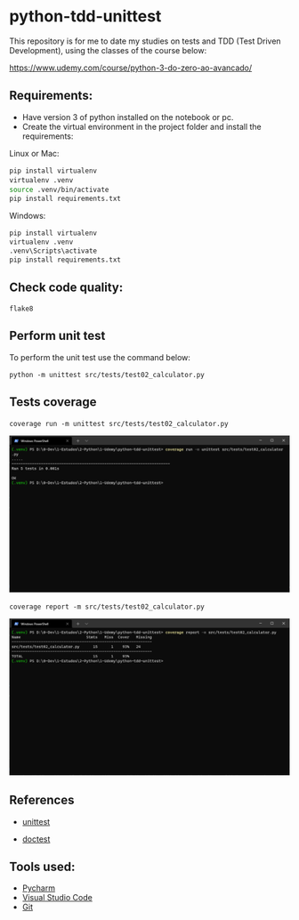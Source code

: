 # python-tdd-unittest

This repository is for me to date my studies on tests and TDD (Test Driven Development), using the classes of the course below:

https://www.udemy.com/course/python-3-do-zero-ao-avancado/

## Requirements:
- Have version 3 of python installed on the notebook or pc.
- Create the virtual environment in the project folder and install the requirements:

Linux or Mac:

``` bash
pip install virtualenv
virtualenv .venv
source .venv/bin/activate
pip install requirements.txt
```

Windows:

``` console
pip install virtualenv
virtualenv .venv
.venv\Scripts\activate
pip install requirements.txt
```
## Check code quality:
```console
flake8
```

## Perform unit test
To perform the unit test use the command below:

```console
python -m unittest src/tests/test02_calculator.py
```

## Tests coverage

```console
coverage run -m unittest src/tests/test02_calculator.py

```

![](https://github.com/lipegomes/python-tdd-unittest/blob/main/assets/pictures/coverage_run.png)

```console
coverage report -m src/tests/test02_calculator.py
```

![](https://github.com/lipegomes/python-tdd-unittest/blob/main/assets/pictures/coverage_report.png)

## References

- [unittest](https://docs.python.org/3/library/unittest.html)

- [doctest](https://docs.python.org/3/library/doctest.html)

## Tools used:

- [Pycharm](https://www.jetbrains.com/help/pycharm/installation-guide.html)
- [Visual Studio Code](https://code.visualstudio.com/)
- [Git](https://git-scm.com/)
